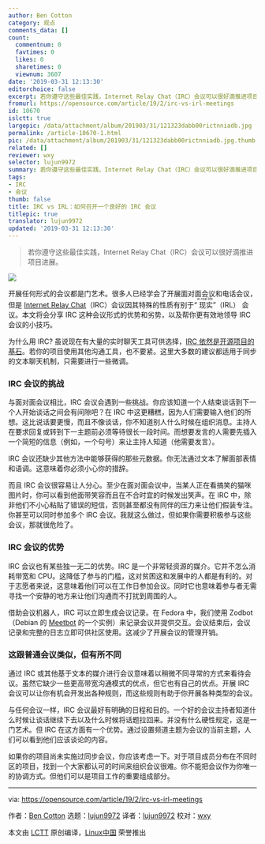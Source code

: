 ```yaml
---
author: Ben Cotton
category: 观点
comments_data: []
count:
  commentnum: 0
  favtimes: 0
  likes: 0
  sharetimes: 0
  viewnum: 3607
date: '2019-03-31 12:13:30'
editorchoice: false
excerpt: 若你遵守这些最佳实践，Internet Relay Chat（IRC）会议可以很好滴推进项目进展。
fromurl: https://opensource.com/article/19/2/irc-vs-irl-meetings
id: 10670
islctt: true
largepic: /data/attachment/album/201903/31/121323dabb00rictnniadb.jpg
permalink: /article-10670-1.html
pic: /data/attachment/album/201903/31/121323dabb00rictnniadb.jpg.thumb.jpg
related: []
reviewer: wxy
selector: lujun9972
summary: 若你遵守这些最佳实践，Internet Relay Chat（IRC）会议可以很好滴推进项目进展。
tags:
- IRC
- 会议
thumb: false
title: IRC vs IRL：如何召开一个良好的 IRC 会议
titlepic: true
translator: lujun9972
updated: '2019-03-31 12:13:30'
---
```



> 
> 若你遵守这些最佳实践，Internet Relay Chat（IRC）会议可以很好滴推进项目进展。
> 
> 
> 


![](/data/attachment/album/201903/31/121323dabb00rictnniadb.jpg)


开展任何形式的会议都是门艺术。很多人已经学会了开展面对面会议和电话会议，但是 [Internet Relay Chat](https://en.wikipedia.org/wiki/Internet_Relay_Chat)（IRC）会议因其特殊的性质有别于“<ruby> 现实 <rt>  in real life </rt></ruby>”（IRL） 会议。本文将会分享 IRC 这种会议形式的优势和劣势，以及帮你更有效地领导 IRC 会议的小技巧。


为什么用 IRC? 虽说现在有大量的实时聊天工具可供选择，[IRC 依然是开源项目的基石](https://opensource.com/article/16/6/getting-started-irc)。若你的项目使用其他沟通工具，也不要紧。这里大多数的建议都适用于同步的文本聊天机制，只需要进行一些微调。


### IRC 会议的挑战


与面对面会议相比，IRC 会议会遇到一些挑战。你应该知道一个人结束谈话到下一个人开始谈话之间会有间隙吧？在 IRC 中这更糟糕，因为人们需要输入他们的所想。这比说话要更慢，而且不像谈话，你不知道别人什么时候在组织消息。主持人在要求回复或转到下一主题前必须等待很长一段时间。而想要发言的人需要先插入一个简短的信息（例如，一个句号）来让主持人知道（他需要发言）。


IRC 会议还缺少其他方法中能够获得的那些元数据。你无法通过文本了解面部表情和语调。这意味着你必须小心你的措辞。


而且 IRC 会议很容易让人分心。至少在面对面会议中，当某人正在看搞笑的猫咪图片时，你可以看到他面带笑容而且在不合时宜的时候发出笑声。在 IRC 中，除非他们不小心粘贴了错误的短信，否则甚至都没有同伴的压力来让他们假装专注。你甚至可以同时参加多个 IRC 会议。我就这么做过，但如果你需要积极参与这些会议，那就很危险了。


### IRC 会议的优势


IRC 会议也有某些独一无二的优势。IRC 是一个非常轻资源的媒介。它并不怎么消耗带宽和 CPU。这降低了参与的门槛，这对贫困这和发展中的人都是有利的。对于志愿者来说，这意味着他们可以在工作日参加会议。同时它也意味着参与者无需寻找一个安静的地方来让他们沟通而不打扰到周围的人。


借助会议机器人，IRC 可以立即生成会议记录。在 Fedora 中，我们使用 Zodbot（Debian 的 [Meetbot](https://wiki.debian.org/MeetBot) 的一个实例）来记录会议并提供交互。会议结束后，会议记录和完整的日志立即可供社区使用。这减少了开展会议的管理开销。


### 这跟普通会议类似，但有所不同


通过 IRC 或其他基于文本的媒介进行会议意味着以稍微不同寻常的方式来看待会议。虽然它缺少一些更高带宽沟通模式的优点，但它也有自己的优点。开展 IRC 会议可以让你有机会开发出各种规则，而这些规则有助于你开展各种类型的会议。


与任何会议一样，IRC 会议最好有明确的日程和目的。一个好的会议主持者知道什么时候让谈话继续下去以及什么时候将话题拉回来。并没有什么硬性规定，这是一门艺术。但 IRC 在这方面有一个优势。通过设置频道主题为会议的当前主题，人们可以看到他们应该谈论的内容。


如果你的项目尚未实施过同步会议，你应该考虑一下。对于项目成员分布在不同时区的项目，找到一个大家都认可的时间来组织会议很难。你不能把会议作为你唯一的协调方式。但他们可以是项目工作的重要组成部分。




---


via: <https://opensource.com/article/19/2/irc-vs-irl-meetings>


作者：[Ben Cotton](https://opensource.com/users/bcotton) 选题：[lujun9972](https://github.com/lujun9972) 译者：[lujun9972](https://github.com/lujun9972) 校对：[wxy](https://github.com/wxy)


本文由 [LCTT](https://github.com/LCTT/TranslateProject) 原创编译，[Linux中国](https://linux.cn/) 荣誉推出